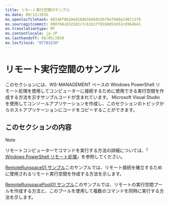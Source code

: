 ```yaml
---
title: リモート実行空間のサンプル
ms.date: 09/13/2016
ms.openlocfilehash: 68248f0ba9e816865b6b92dbf6e7686e2d871370
ms.sourcegitcommit: 0907b8c6322d2c7c61b17f8168d53452c8964b41
ms.translationtype: MT
ms.contentlocale: ja-JP
ms.lasthandoff: 08/05/2020
ms.locfileid: "87783230"
---
```

# <a name="remote-runspace-samples"></a>リモート実行空間のサンプル

このセクションには、WS-MANAGEMENT ベースの Windows PowerShell リモート処理を使用してコンピューターに接続するために使用できる実行空間を作成する方法を示すサンプルコードが含まれています。 Microsoft Visual Studio を使用してコンソールアプリケーションを作成し、このセクションのトピックからホストアプリケーションにコードをコピーすることができます。

## <a name="in-this-section"></a>このセクションの内容

> [!NOTE]
> リモートコンピューターでコマンドを実行する方法の詳細については、「 [Windows PowerShell リモート処理](/previous-versions/ms714644(v=vs.85))」を参照してください。

 [RemoteRunspace01 サンプル](./remoterunspace01-sample.md)このサンプルでは、リモート接続を確立するために使用されるリモート実行空間を作成する方法を示します。

 [RemoteRunspacePool01 サンプル](./remoterunspacepool01-sample.md)このサンプルでは、リモートの実行空間プールを作成する方法と、このプールを使用して複数のコマンドを同時に実行する方法を示します。
